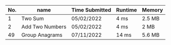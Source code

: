 | No.  | name            | Time Submitted | Runtime | Memory |
| ---- | --------------- | -------------- | ------- | ------ |
| 1    | Two Sum         | 05/02/2022     | 4 ms    | 2.5 MB |
| 2    | Add Two Numbers | 05/02/2022     | 4 ms    | 2 MB   |
| 49   | Group Anagrams  | 07/11/2022     | 14 ms   | 5.6 MB |

